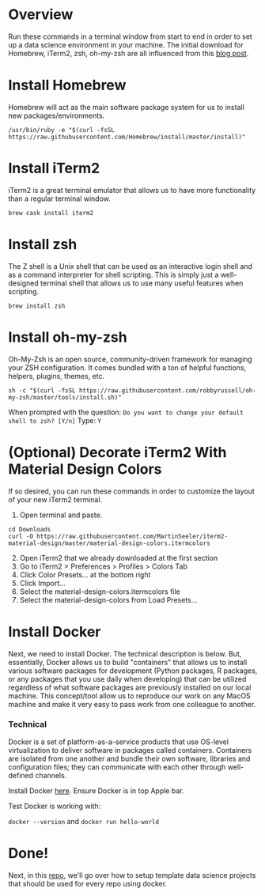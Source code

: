 # Overview
Run these commands in a terminal window from start to end in order to set up a data science environment in your machine.  The initial download for Homebrew, iTerm2, zsh, oh-my-zsh are all influenced from this [blog post](https://medium.com/ayuth/iterm2-zsh-oh-my-zsh-the-most-power-full-of-terminal-on-macos-bdb2823fb04c).

# Install Homebrew
Homebrew will act as the main software package system for us to install new packages/environments.

`/usr/bin/ruby -e "$(curl -fsSL https://raw.githubusercontent.com/Homebrew/install/master/install)"`

# Install iTerm2
iTerm2 is a great terminal emulator that allows us to have more functionality than a regular terminal window.

`brew cask install iterm2`

# Install zsh
The Z shell is a Unix shell that can be used as an interactive login shell and as a command interpreter for shell scripting. This is simply just a well-designed terminal shell that allows us to use many useful features when scripting.

`brew install zsh`

# Install oh-my-zsh
Oh-My-Zsh is an open source, community-driven framework for managing your ZSH configuration. It comes bundled with a ton of helpful functions, helpers, plugins, themes, etc.

`sh -c "$(curl -fsSL https://raw.githubusercontent.com/robbyrussell/oh-my-zsh/master/tools/install.sh)"`

When prompted with the question: 
`Do you want to change your default shell to zsh? [Y/n]`
Type: `Y`

# (Optional) Decorate iTerm2 With Material Design Colors
If so desired, you can run these commands in order to customize the layout of your new iTerm2 terminal.  

  1. Open terminal and paste.
  
```
cd Downloads
curl -O https://raw.githubusercontent.com/MartinSeeler/iterm2-material-design/master/material-design-colors.itermcolors
```
  
  2. Open iTerm2 that we already downloaded at the first section
  3. Go to iTerm2 > Preferences > Profiles > Colors Tab
  4. Click Color Presets… at the bottom right
  5. Click Import…
  6. Select the material-design-colors.itermcolors file
  7. Select the material-design-colors from Load Presets…

# Install Docker
Next, we need to install Docker. The technical description is below.  But, essentially, Docker allows us to build "containers" that allows us to install various software packages for development (Python packages, R packages, or any packages that you use daily when developing) that can be utilized regardless of what software packages are previously installed on our local machine.  This concept/tool allow us to reproduce our work on any MacOS machine and make it very easy to pass work from one colleague to another.  

### Technical
Docker is a set of platform-as-a-service products that use OS-level virtualization to deliver software in packages called containers. Containers are isolated from one another and bundle their own software, libraries and configuration files; they can communicate with each other through well-defined channels.

Install Docker [here](https://hub.docker.com/?overlay=onboarding). Ensure Docker is in top Apple bar.

Test Docker is working with:

`docker --version`
and
`docker run hello-world`

# Done!
Next, in this [repo](https://github.com/zcox10/template_ds_setup), we'll go over how to setup template data science projects that should be used for every repo using docker.
